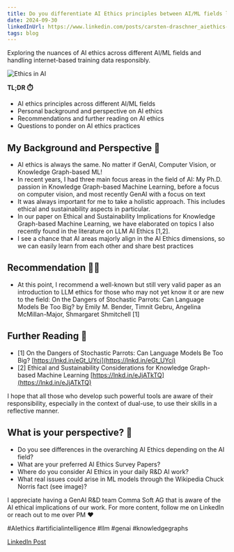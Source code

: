 ```yaml
---
title: Do you differentiate AI Ethics principles between AI/ML fields like GenAI/LLMs or Knowledge Graph-based ML? How do we deal with so-called facts on the internet as training data?
date: 2024-09-30
linkedInUrl: https://www.linkedin.com/posts/carsten-draschner_aiethics-artificialintelligence-llm-activity-7203778968548720643-SZNh?utm_source=share&utm_medium=member_desktop
tags: blog
---
```


Exploring the nuances of AI ethics across different AI/ML fields and handling internet-based training data responsibly.

![Ethics in AI](/img/blog_images/1717514744002.jpeg)

**TL;DR ⏱️**
- AI ethics principles across different AI/ML fields
- Personal background and perspective on AI ethics
- Recommendations and further reading on AI ethics
- Questions to ponder on AI ethics practices

<!-- excerpt -->

## My Background and Perspective 👶

- AI ethics is always the same. No matter if GenAI, Computer Vision, or Knowledge Graph-based ML!
- In recent years, I had three main focus areas in the field of AI: My Ph.D. passion in Knowledge Graph-based Machine Learning, before a focus on computer vision, and most recently GenAI with a focus on text
- It was always important for me to take a holistic approach. This includes ethical and sustainability aspects in particular.
- In our paper on Ethical and Sustainability Implications for Knowledge Graph-based Machine Learning, we have elaborated on topics I also recently found in the literature on LLM AI Ethics [1,2].
- I see a chance that AI areas majorly align in the AI Ethics dimensions, so we can easily learn from each other and share best practices

## Recommendation 👍🏽

- At this point, I recommend a well-known but still very valid paper as an introduction to LLM ethics for those who may not yet know it or are new to the field: On the Dangers of Stochastic Parrots: Can Language Models Be Too Big? by Emily M. Bender, Timnit Gebru, Angelina McMillan-Major, Shmargaret Shmitchell [1]

## Further Reading 📖

- [1] On the Dangers of Stochastic Parrots: Can Language Models Be Too Big? [https://lnkd.in/eGt_UYci](https://lnkd.in/eGt_UYci)
- [2] Ethical and Sustainability Considerations for Knowledge Graph-based Machine Learning [https://lnkd.in/eJjATkTQ](https://lnkd.in/eJjATkTQ)

I hope that all those who develop such powerful tools are aware of their responsibility, especially in the context of dual-use, to use their skills in a reflective manner.

## What is your perspective? 🤔

- Do you see differences in the overarching AI Ethics depending on the AI field?
- What are your preferred AI Ethics Survey Papers?
- Where do you consider AI Ethics in your daily R&D AI work?
- What real issues could arise in ML models through the Wikipedia Chuck Norris fact (see image)?

I appreciate having a GenAI R&D team Comma Soft AG that is aware of the AI ethical implications of our work.
For more content, follow me on LinkedIn or reach out to me over PM ❤️

#AIethics #artificialintelligence #llm #genai #knowledgegraphs

[LinkedIn Post](https://www.linkedin.com/posts/carsten-draschner_aiethics-artificialintelligence-llm-activity-7203778968548720643-SZNh?utm_source=share&utm_medium=member_desktop)

